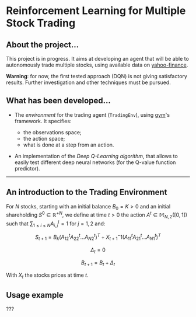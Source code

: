 # Reinforcement Learning for Multiple Stock Trading

## About the project...
This project is in progress. It aims at developing an agent
that will be able to autonomously trade multiple stocks,
using available data on [yahoo-finance](https://www.yahoo.com/author/yahoo-finance/).

__Warning__: for now, the first tested approach (DQN)
is not giving satisfactory results. Further
investigation and other techniques must be pursued.

## What has been developed...

* The _environment_ for the trading agent (`TradingEnv`), using [gym](https://gymnasium.farama.org/)'s framework. 
It specifies:
  - the observations space;
  - the action space;
  - what is done at a step from an action.


* An implementation of the _Deep Q-Learning algorithm_, that allows to easily test different deep neural
networks (for the Q-value function predictor).

---
## An introduction to the Trading Environment

For $N$ stocks, starting with an initial balance $B_0 = K > 0$ and an initial
shareholding $S^0 \in {\mathbb{R}^+}^N$, we define at time $t>0$ the
action $A^t \in {\mathbb{M}}_{N, 2}([0, 1])$
such that $\sum_{1\leq i \leq N} A^t_{i, j} = 1$ for $j=1, 2$
and:

$$S_{t + 1} = B_k (A^t_{12} A^t_{22} ... A^t_{N2})^T + X_{t + 1}^-1 (A^t_{11} A^t_{21} ... A^t_{N1})^T$$

$$\Delta_t = 0$$

$$B_{t + 1} = B_t + \Delta_t$$

With $X_t$ the stocks prices at time $t$.

## Usage example

???